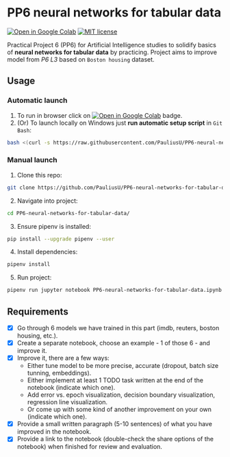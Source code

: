 # PP6 neural networks for tabular data

[![Open in Google Colab](https://colab.research.google.com/assets/colab-badge.svg)](https://colab.research.google.com/github/PauliusU/PP6-neural-networks-for-tabular-data/blob/master/PP6-neural-networks-for-tabular-data.ipynb)
[![MIT license](https://img.shields.io/badge/License-MIT-blue.svg)](https://github.com/PauliusU/PP6-neural-networks-for-tabular-data/blob/master/LICENSE)

Practical Project 6 (PP6) for Artificial Intelligence studies to solidify basics of **neural networks for tabular data** by practicing.
Project aims to improve model from *P6 L3* based on ```Boston housing``` dataset. 

## Usage

### Automatic launch

1. To run in browser click on [![Open in Google Colab](https://colab.research.google.com/assets/colab-badge.svg)](https://colab.research.google.com/github/PauliusU/PP6-neural-networks-for-tabular-data/blob/master/PP6-neural-networks-for-tabular-data.ipynb) badge.
2. (Or) To launch locally on Windows just **run automatic setup script** in `Git Bash`:

```bash
bash <(curl -s https://raw.githubusercontent.com/PauliusU/PP6-neural-networks-for-tabular-data/master/setup.sh)
```

### Manual launch

1. Clone this repo:

```bash
git clone https://github.com/PauliusU/PP6-neural-networks-for-tabular-data.git
```

2. Navigate into project:

```bash
cd PP6-neural-networks-for-tabular-data/
```

3. Ensure pipenv is installed:

```bash
pip install --upgrade pipenv --user
```

4. Install dependencies:

```bash
pipenv install
```

5. Run project:

```bash
pipenv run jupyter notebook PP6-neural-networks-for-tabular-data.ipynb
```

## Requirements

- [X] Go through 6 models we have trained in this part (imdb, reuters, boston housing, etc.).
- [X] Create a separate notebook, choose an example - 1 of those 6 - and improve it.
- [X] Improve it, there are a few ways:
  - Either tune model to be more precise, accurate (dropout, batch size tunning, embeddings).
  - Either implement at least 1 TODO task written at the end of the notebook (indicate which one). 
  - Add error vs. epoch visualization, decision boundary visualization, regression line visualization. 
  - Or come up with some kind of another improvement on your own (indicate which one).
- [X] Provide a small written paragraph (5-10 sentences) of what you have improved in the notebook. 
- [X] Provide a link to the notebook (double-check the share options of the notebook) when finished for review and evaluation.
